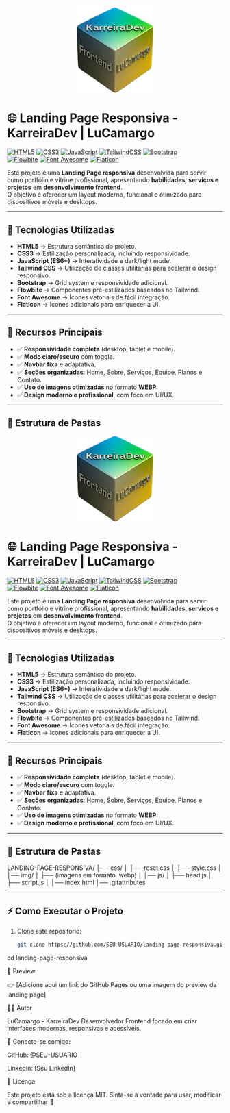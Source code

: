 <p align="center">
  <img src="./img/logo1.webp" alt="Logo KarreiraDev" width="180px">
</p>

# 🌐 Landing Page Responsiva - KarreiraDev | LuCamargo

[![HTML5](https://img.shields.io/badge/HTML5-E34F26?style=for-the-badge&logo=html5&logoColor=white)]() 
[![CSS3](https://img.shields.io/badge/CSS3-1572B6?style=for-the-badge&logo=css3&logoColor=white)]() 
[![JavaScript](https://img.shields.io/badge/JavaScript-323330?style=for-the-badge&logo=javascript&logoColor=F7DF1E)]() 
[![TailwindCSS](https://img.shields.io/badge/Tailwind_CSS-38B2AC?style=for-the-badge&logo=tailwind-css&logoColor=white)]() 
[![Bootstrap](https://img.shields.io/badge/Bootstrap-563D7C?style=for-the-badge&logo=bootstrap&logoColor=white)]()  
[![Flowbite](https://img.shields.io/badge/Flowbite-0A112F?style=for-the-badge&logo=tailwind-css&logoColor=white)]() 
[![Font Awesome](https://img.shields.io/badge/Font_Awesome-339AF0?style=for-the-badge&logo=font-awesome&logoColor=white)]() 
[![Flaticon](https://img.shields.io/badge/Flaticon-FF5722?style=for-the-badge&logo=adobecreativecloud&logoColor=white)]()  

Este projeto é uma **Landing Page responsiva** desenvolvida para servir como portfólio e vitrine profissional, apresentando **habilidades, serviços e projetos** em **desenvolvimento frontend**.  
O objetivo é oferecer um layout moderno, funcional e otimizado para dispositivos móveis e desktops.  

---

## 🚀 Tecnologias Utilizadas

- **HTML5** → Estrutura semântica do projeto.  
- **CSS3** → Estilização personalizada, incluindo responsividade.  
- **JavaScript (ES6+)** → Interatividade e dark/light mode.  
- **Tailwind CSS** → Utilização de classes utilitárias para acelerar o design responsivo.  
- **Bootstrap** → Grid system e responsividade adicional.  
- **Flowbite** → Componentes pré-estilizados baseados no Tailwind.  
- **Font Awesome** → Ícones vetoriais de fácil integração.  
- **Flaticon** → Ícones adicionais para enriquecer a UI.  

---

## 🎨 Recursos Principais

- ✅ **Responsividade completa** (desktop, tablet e mobile).  
- ✅ **Modo claro/escuro** com toggle.  
- ✅ **Navbar fixa** e adaptativa.  
- ✅ **Seções organizadas**: Home, Sobre, Serviços, Equipe, Planos e Contato.  
- ✅ **Uso de imagens otimizadas** no formato **WEBP**.  
- ✅ **Design moderno e profissional**, com foco em UI/UX.  

---

## 📂 Estrutura de Pastas

<p align="center">
  <img src="./img/logo1.webp" alt="Logo KarreiraDev" width="180px">
</p>

# 🌐 Landing Page Responsiva - KarreiraDev | LuCamargo

[![HTML5](https://img.shields.io/badge/HTML5-E34F26?style=for-the-badge&logo=html5&logoColor=white)]() 
[![CSS3](https://img.shields.io/badge/CSS3-1572B6?style=for-the-badge&logo=css3&logoColor=white)]() 
[![JavaScript](https://img.shields.io/badge/JavaScript-323330?style=for-the-badge&logo=javascript&logoColor=F7DF1E)]() 
[![TailwindCSS](https://img.shields.io/badge/Tailwind_CSS-38B2AC?style=for-the-badge&logo=tailwind-css&logoColor=white)]() 
[![Bootstrap](https://img.shields.io/badge/Bootstrap-563D7C?style=for-the-badge&logo=bootstrap&logoColor=white)]()  
[![Flowbite](https://img.shields.io/badge/Flowbite-0A112F?style=for-the-badge&logo=tailwind-css&logoColor=white)]() 
[![Font Awesome](https://img.shields.io/badge/Font_Awesome-339AF0?style=for-the-badge&logo=font-awesome&logoColor=white)]() 
[![Flaticon](https://img.shields.io/badge/Flaticon-FF5722?style=for-the-badge&logo=adobecreativecloud&logoColor=white)]()  

Este projeto é uma **Landing Page responsiva** desenvolvida para servir como portfólio e vitrine profissional, apresentando **habilidades, serviços e projetos** em **desenvolvimento frontend**.  
O objetivo é oferecer um layout moderno, funcional e otimizado para dispositivos móveis e desktops.  

---

## 🚀 Tecnologias Utilizadas

- **HTML5** → Estrutura semântica do projeto.  
- **CSS3** → Estilização personalizada, incluindo responsividade.  
- **JavaScript (ES6+)** → Interatividade e dark/light mode.  
- **Tailwind CSS** → Utilização de classes utilitárias para acelerar o design responsivo.  
- **Bootstrap** → Grid system e responsividade adicional.  
- **Flowbite** → Componentes pré-estilizados baseados no Tailwind.  
- **Font Awesome** → Ícones vetoriais de fácil integração.  
- **Flaticon** → Ícones adicionais para enriquecer a UI.  

---

## 🎨 Recursos Principais

- ✅ **Responsividade completa** (desktop, tablet e mobile).  
- ✅ **Modo claro/escuro** com toggle.  
- ✅ **Navbar fixa** e adaptativa.  
- ✅ **Seções organizadas**: Home, Sobre, Serviços, Equipe, Planos e Contato.  
- ✅ **Uso de imagens otimizadas** no formato **WEBP**.  
- ✅ **Design moderno e profissional**, com foco em UI/UX.  

---

## 📂 Estrutura de Pastas

LANDING-PAGE-RESPONSIVA/
│── css/
│ ├── reset.css
│ ├── style.css
│
│── img/
│ ├── (imagens em formato .webp)
│
│── js/
│ ├── head.js
│ ├── script.js
│
│── index.html
│── .gitattributes


---

## ⚡ Como Executar o Projeto

1. Clone este repositório:
   ```bash
   git clone https://github.com/SEU-USUARIO/landing-page-responsiva.git

cd landing-page-responsiva

📸 Preview

👉 [Adicione aqui um link do GitHub Pages ou uma imagem do preview da landing page]

👨‍💻 Autor

LuCamargo - KarreiraDev
Desenvolvedor Frontend focado em criar interfaces modernas, responsivas e acessíveis.

🔗 Conecte-se comigo:

GitHub: @SEU-USUARIO

LinkedIn: [Seu LinkedIn]

📜 Licença

Este projeto está sob a licença MIT.
Sinta-se à vontade para usar, modificar e compartilhar 🚀